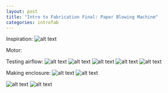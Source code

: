 ```yaml
---
layout: post
title: "Intro to Fabrication Final: Paper Blowing Machine"
categories: introfab
---
```


Inspiration:
![alt text](https://github.com/jirrian/jirrian.github.io/blob/master/images/introfab/paperBlowingMachine/400_Money_Machine_CashCube.jpg)

Motor:

Testing airflow:
![alt text](https://raw.githubusercontent.com/jirrian/jirrian.github.io/master/images/introfab/paperBlowingMachine/boxTest.jpg)
![alt text](https://raw.githubusercontent.com/jirrian/jirrian.github.io/master/images/introfab/paperBlowingMachine/testingMoney.jpg)
![alt text](https://raw.githubusercontent.com/jirrian/jirrian.github.io/master/images/introfab/paperBlowingMachine/horizontalOrientation.jpg)
![alt text](https://raw.githubusercontent.com/jirrian/jirrian.github.io/master/images/introfab/paperBlowingMachine/verticalOrientationLarge.jpg)
![alt text](https://raw.githubusercontent.com/jirrian/jirrian.github.io/master/images/introfab/paperBlowingMachine/verticalOrientationSmall.jpg)

Making enclosure:
![alt text](https://raw.githubusercontent.com/jirrian/jirrian.github.io/master/images/introfab/paperBlowingMachine/designSketch.jpg)
![alt text](https://raw.githubusercontent.com/jirrian/jirrian.github.io/master/images/introfab/paperBlowingMachine/enclosureSketch.jpg)

![alt text](https://raw.githubusercontent.com/jirrian/jirrian.github.io/master/images/introfab/paperBlowingMachine/acrylicBrackets.jpg)
![alt text](https://raw.githubusercontent.com/jirrian/jirrian.github.io/master/images/introfab/paperBlowingMachine/acrylicEnclosureGlued.jpg)


